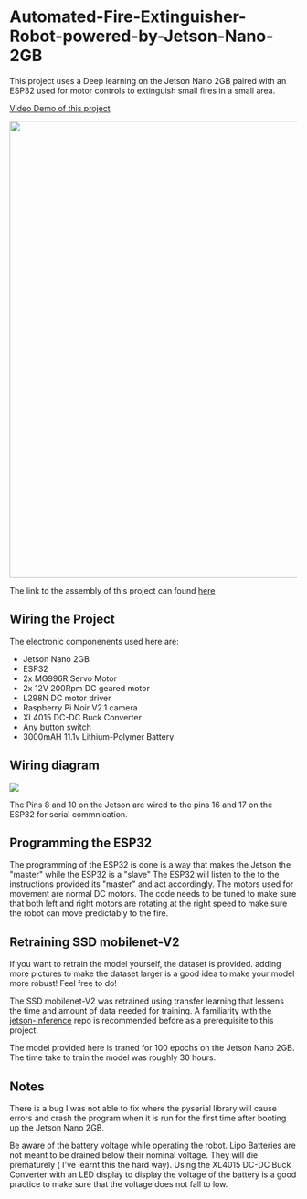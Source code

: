 # Automated-Fire-Extinguisher-Robot-powered-by-Jetson-Nano-2GB

This project uses a Deep learning on the Jetson Nano 2GB paired with an ESP32 used for motor controls to extinguish small fires in a small area.

[Video Demo of this project](https://www.youtube.com/watch?v=Xg-PzxqsTTw&t=4s)

<img src= "https://user-images.githubusercontent.com/83417790/163781241-674ca08f-cb6b-4246-828a-d68f7cf4171e.jpg" width="800px" height="800px">

The link to the assembly of this project can found [here](https://drive.google.com/drive/folders/1Qaj5e5Lfy3mRaZVl2hqvJ6ceHgBbuAHm?usp=sharing)

## Wiring the Project

The electronic componenents used here are:
* Jetson Nano 2GB
* ESP32 
* 2x MG996R Servo Motor
* 2x 12V 200Rpm DC geared motor
* L298N DC motor driver
* Raspberry Pi Noir V2.1 camera
* XL4015 DC-DC Buck Converter
* Any button switch
* 3000mAH 11.1v Lithium-Polymer Battery

## Wiring diagram
<img src="https://user-images.githubusercontent.com/83417790/163807519-fdd279b6-6b08-4776-bd8e-8b7152aeeb46.png">

The Pins 8 and 10 on the Jetson are wired to the pins 16 and 17 on the ESP32 for serial commnication.

## Programming the ESP32

The programming of the ESP32 is done is a way that makes the Jetson the "master" while the ESP32 is a "slave" The ESP32 will listen to the to the instructions provided its "master" and act accordingly. The motors used for movement are normal DC motors. The code needs to be tuned to make sure that both left and right motors are rotating at the right speed to make sure the robot can move predictably to the fire.

## Retraining SSD mobilenet-V2
If you want to retrain the model yourself, the dataset is provided. adding more pictures to make the dataset larger is a good idea to make your model more robust! Feel free to do!

The SSD mobilenet-V2 was retrained using transfer learning that lessens the time and amount of data needed for training. A familiarity with the [jetson-inference](https://github.com/dusty-nv/jetson-inference) repo is recommended before as a prerequisite to this project.  

The model provided here is traned for 100 epochs on the Jetson Nano 2GB. The time take to train the model was roughly 30 hours.

## Notes

There is a bug I was not able to fix where the pyserial library will cause errors and crash the program when it is run for the first time after booting up the Jetson Nano 2GB. 

Be aware of the battery voltage while operating the robot. Lipo Batteries are not meant to be drained below their nominal voltage. They will die prematurely ( I've learnt this the hard way). Using the XL4015 DC-DC Buck Converter with an LED display to display the voltage of the battery is a good practice to make sure that the voltage does not fall to low. 
